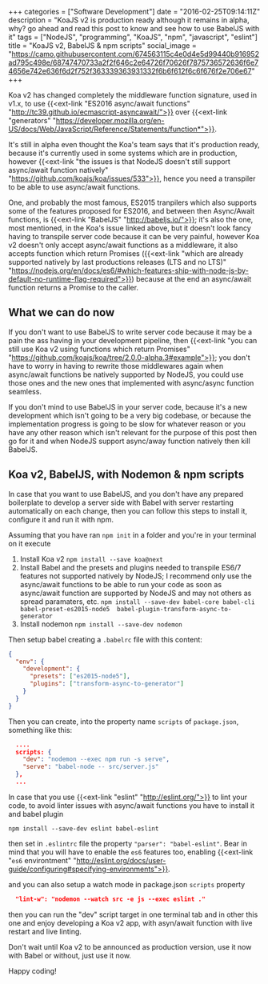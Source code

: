+++
categories = ["Software Development"]
date = "2016-02-25T09:14:11Z"
description = "KoaJS v2 is production ready although it remains in alpha, why? go ahead and read this post to know and see how to use BabelJS with it"
tags = ["NodeJS", "programming", "KoaJS", "npm", "javascript", "eslint"]
title = "KoaJS v2, BabelJS & npm scripts"
social_image = "https://camo.githubusercontent.com/674563115c4e0d4e5d99440b916952ad795c498e/68747470733a2f2f646c2e64726f70626f7875736572636f6e74656e742e636f6d2f752f363339363931332f6b6f612f6c6f676f2e706e67"
+++

Koa v2 has changed completely the middleware function signature, used in v1.x, to use {{<ext-link "ES2016 async/await functions" "http://tc39.github.io/ecmascript-asyncawait/">}} over {{<ext-link "generators" "https://developer.mozilla.org/en-US/docs/Web/JavaScript/Reference/Statements/function*">}}.

It's still in alpha even thought the Koa's team says that it's production ready, because it's currently used in some systems which are in production, however {{<ext-link "the issues is that NodeJS doesn't still support async/await function natively" "https://github.com/koajs/koa/issues/533">}}, hence you need a transpiler to be able to use async/await functions.

One, and probably the most famous, ES2015 tranpilers which also supports some of the features proposed for ES2016, and between then Async/Await functions, is {{<ext-link "BabelJS" "http://babeljs.io/">}}; it's also the one, most mentioned, in the Koa's issue linked above, but it doesn't look fancy having to transpile server code because it can be very painful, however Koa v2 doesn't only accept async/await functions as a middleware, it also accepts function which return Promises ({{<ext-link "which are already supported natively by last productions releases (LTS and no LTS)" "https://nodejs.org/en/docs/es6/#which-features-ship-with-node-js-by-default-no-runtime-flag-required">}}) because at the end an async/await function returns a Promise to the caller.

## What we can do now

If you don't want to use BabelJS to write server code because it may be a pain the ass having in your development pipeline, then {{<ext-link "you can still use Koa v2 using functions which return Promises" "https://github.com/koajs/koa/tree/2.0.0-alpha.3#example">}}; you don't have to worry in having to rewrite those middlewares again when async/await functions be natively supported by NodeJS, you could use those ones and the new ones that implemented with async/async function seamless.

If you don't mind to use BabelJS in your server code, because it's a new development which isn't going to be a very big codebase, or because the implementation progress is going to be slow for whatever reason or you have any other reason which isn't relevant for the purpose of this post then go for it and when NodeJS support async/away function natively then kill BabelJS.


## Koa v2, BabelJS, with Nodemon & npm scripts

In case that you want to use BabelJS, and you don't have any prepared boilerplate to develop a server side with Babel with server restarting automatically on each change, then you can follow this steps to install it, configure it and run it with npm.

Assuming that you have ran `npm init` in a folder and you're in your terminal on it execute

1. Install Koa v2 `npm install --save koa@next`
2. Install Babel and the presets and plugins needed to transpile ES6/7 features not supported natively by NodeJS; I recommend only use the async/await functions to be able to run your code as soon as async/await function are supported by NodeJS and may not others as spread paramaters, etc.
`npm install --save-dev babel-core babel-cli babel-preset-es2015-node5  babel-plugin-transform-async-to-generator`
3. Install nodemon `npm install --save-dev nodemon`

Then setup babel creating a `.babelrc` file with this content:

```json
{
  "env": {
    "development": {
      "presets": ["es2015-node5"],
      "plugins": ["transform-async-to-generator"]
    }
  }
}
```

Then you can create, into the property name `scripts` of `package.json`, something like this:

```json
  ....
  scripts: {
    "dev": "nodemon --exec npm run -s serve",
    "serve": "babel-node -- src/server.js"
  },
  ...
```

In case that you use {{<ext-link "eslint" "http://eslint.org/">}} to lint your code, to avoid linter issues with async/await functions you have to install it and babel plugin

`npm install --save-dev eslint babel-eslint`

then set in `.eslintrc` file the property `"parser": "babel-eslint"`. Bear in mind that you will have to enable the `es6` features too, enabling {{<ext-link "`es6` environtment" "http://eslint.org/docs/user-guide/configuring#specifying-environments">}}.

and you can also setup a watch mode in package.json `scripts` property

```json
  "lint-w": "nodemon --watch src -e js --exec eslint ."
```

then you can run the "dev" script target in one terminal tab and in other this one and enjoy developing a Koa v2 app, with asyn/await function with live restart and live linting.


Don't wait until Koa v2 to be announced as production version, use it now with Babel or without, just use it now.

Happy coding!
